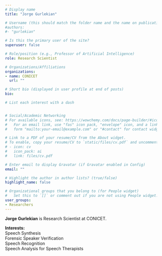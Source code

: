 ```yaml
---
# Display name
title: "Jorge Gurlekian"

# Username (this should match the folder name and the name on publications)
#authors:
#- "gurlekian"

# Is this the primary user of the site?
superuser: false

# Role/position (e.g., Professor of Artificial Intelligence)
role: Research Scientist

# Organizations/Affiliations
organizations:
- name: CONICET
  url: ""

# Short bio (displayed in user profile at end of posts)
bio: 

# List each interest with a dash


# Social/Academic Networking
# For available icons, see: https://wowchemy.com/docs/page-builder/#icons
#   For an email link, use "fas" icon pack, "envelope" icon, and a link in the
#   form "mailto:your-email@example.com" or "#contact" for contact widget.

# Link to a PDF of your resume/CV from the About widget.
# To enable, copy your resume/CV to `static/files/cv.pdf` and uncomment the lines below.
# - icon: cv
#   icon_pack: ai
#   link: files/cv.pdf

# Enter email to display Gravatar (if Gravatar enabled in Config)
email: ""

# Highlight the author in author lists? (true/false)
highlight_name: false

# Organizational groups that you belong to (for People widget)
#   Set this to `[]` or comment out if you are not using People widget.
user_groups:
- Researchers
---
```

**Jorge Gurlekian** is Research Scientist at CONICET.

**Interests:** <br> Speech Synthesis <br> Forensic Speaker Verification <br> Speech Recognition <br> Speech Analysis for Speech Therapists